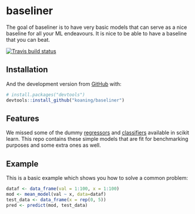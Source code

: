 # baseliner

The goal of baseliner is to have very basic models that can serve
as a nice baseline for all your ML endeavours. It is nice to be able
to have a baseline that you can beat. 

[![Travis build status](https://travis-ci.org/koaning/baseliner.svg?branch=master)](https://travis-ci.org/koaning/baseliner)

## Installation

And the development version from [GitHub](https://github.com/) with:

``` r
# install.packages("devtools")
devtools::install_github("koaning/baseliner")
```

## Features 

We missed some of the dummy [regressors](http://scikit-learn.org/stable/modules/generated/sklearn.dummy.DummyRegressor.html) 
and [classifiers](http://scikit-learn.org/stable/modules/generated/sklearn.dummy.DummyClassifier.html) available in scikit learn. This repo contains these simple models 
that are fit for benchmarking purposes and some extra ones as well. 

## Example

This is a basic example which shows you how to solve a common problem:

``` r
dataf <- data_frame(val = 1:100, x = 1:100)
mod <- mean_model(val ~ x, data=dataf)
test_data <- data_frame(x = rep(0, 5))
pred <- predict(mod, test_data)
```
